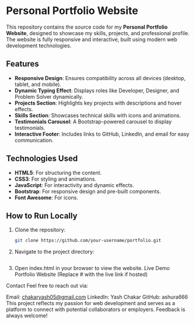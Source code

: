 # Personal Portfolio Website

This repository contains the source code for my **Personal Portfolio Website**, designed to showcase my skills, projects, and professional profile. The website is fully responsive and interactive, built using modern web development technologies.

## Features

- **Responsive Design**: Ensures compatibility across all devices (desktop, tablet, and mobile).
- **Dynamic Typing Effect**: Displays roles like Developer, Designer, and Problem Solver dynamically.
- **Projects Section**: Highlights key projects with descriptions and hover effects.
- **Skills Section**: Showcases technical skills with icons and animations.
- **Testimonials Carousel**: A Bootstrap-powered carousel to display testimonials.
- **Interactive Footer**: Includes links to GitHub, LinkedIn, and email for easy communication.

## Technologies Used

- **HTML5**: For structuring the content.
- **CSS3**: For styling and animations.
- **JavaScript**: For interactivity and dynamic effects.
- **Bootstrap**: For responsive design and pre-built components.
- **Font Awesome**: For icons.

## How to Run Locally

1. Clone the repository:
   ```bash
   git clone https://github.com/your-username/portfolio.git
2. Navigate to the project directory:
   ```cd portfolio
3. Open index.html in your browser to view the website.
Live Demo
Portfolio Website (Replace # with the live link if hosted)

Contact
Feel free to reach out via:

Email: chakaryash05@gmail.com
LinkedIn: Yash Chakar
GitHub: ashura666
This project reflects my passion for web development and serves as a platform to connect with potential collaborators or employers. Feedback is always welcome!
